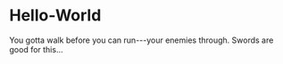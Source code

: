 # Hello-World
You gotta walk before you can run---your enemies through.
Swords are good for this...
